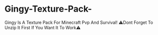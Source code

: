 # Gingy-Texture-Pack-
Gingy Is A Texture Pack For Minecraft Pvp And Survival!
⚠️Dont Forget To Unzip It First If You Want It To Work⚠️
